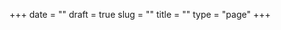 +++
date         = ""
draft        = true
slug         = ""
title        = ""
type         = "page"
+++
